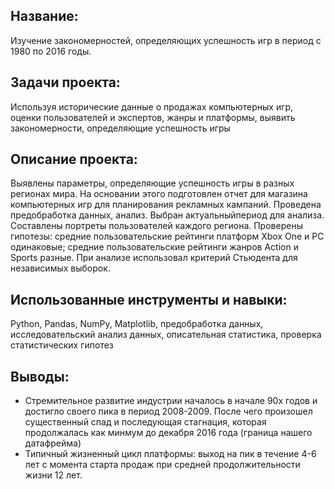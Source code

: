 ## Название: 
Изучение закономерностей, определяющих успешность игр в период с 1980 по 2016 годы.

## Задачи проекта:
Используя исторические данные о продажах компьютерных игр, оценки пользователей и экспертов, жанры и платформы, выявить закономерности, определяющие успешность игры 

## Описание проекта: 
Выявлены параметры, определяющие успешность игры в разных регионах мира. На основании этого подготовлен отчет для магазина компьютерных игр для планирования рекламных кампаний. 
Проведена предобработка данных, анализ. Выбран актуальныйпериод для анализа. Составлены портреты пользователей каждого региона. Проверены гипотезы: средние пользовательские рейтинги 
платформ Xbox One и PC одинаковые; средние пользовательские рейтинги жанров Action и Sports разные. При анализе использовал критерий Стьюдента для независимых выборок.

## Использованные инструменты и навыки: 
Python, Pandas, NumPy, Matplotlib, предобработка данных, исследовательский анализ данных, описательная статистика, проверка статистических гипотез

## Выводы: 
- Стремительное развитие индустрии началось в начале 90х годов и достигло своего пика в период 2008-2009. После чего произошел существенный спад и последующая стагнация, которая продолжалась как минмум до декабря 2016 года (граница нашего датафрейма)
- Типичный жизненный цикл платформы: выход на пик в течение 4-6 лет с момента старта продаж при средней продолжительности жизни 12 лет.
